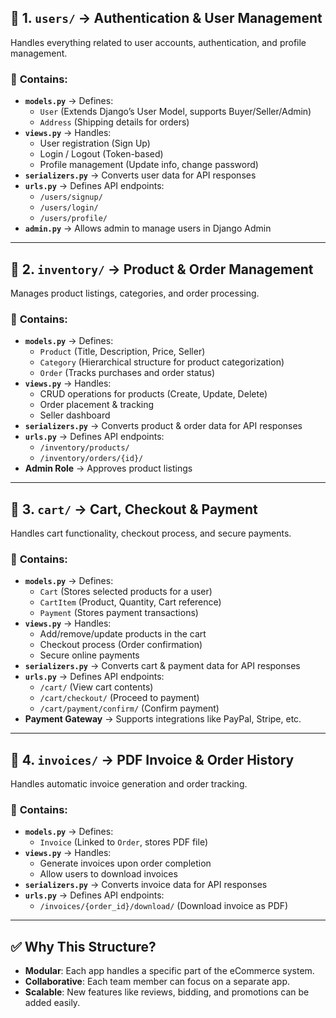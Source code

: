 ## 📌 **1. `users/` → Authentication & User Management**

Handles everything related to user accounts, authentication, and profile management.

### 📂 **Contains:**

- **`models.py`** → Defines:
  - `User` (Extends Django’s User Model, supports Buyer/Seller/Admin)
  - `Address` (Shipping details for orders)
- **`views.py`** → Handles:
  - User registration (Sign Up)
  - Login / Logout (Token-based)
  - Profile management (Update info, change password)
- **`serializers.py`** → Converts user data for API responses
- **`urls.py`** → Defines API endpoints:
  - `/users/signup/`
  - `/users/login/`
  - `/users/profile/`
- **`admin.py`** → Allows admin to manage users in Django Admin

---

## 📌 **2. `inventory/` → Product & Order Management**

Manages product listings, categories, and order processing.

### 📂 **Contains:**

- **`models.py`** → Defines:
  - `Product` (Title, Description, Price, Seller)
  - `Category` (Hierarchical structure for product categorization)
  - `Order` (Tracks purchases and order status)
- **`views.py`** → Handles:
  - CRUD operations for products (Create, Update, Delete)
  - Order placement & tracking
  - Seller dashboard
- **`serializers.py`** → Converts product & order data for API responses
- **`urls.py`** → Defines API endpoints:
  - `/inventory/products/`
  - `/inventory/orders/{id}/`
- **Admin Role** → Approves product listings

---

## 📌 **3. `cart/` → Cart, Checkout & Payment**

Handles cart functionality, checkout process, and secure payments.

### 📂 **Contains:**

- **`models.py`** → Defines:
  - `Cart` (Stores selected products for a user)
  - `CartItem` (Product, Quantity, Cart reference)
  - `Payment` (Stores payment transactions)
- **`views.py`** → Handles:
  - Add/remove/update products in the cart
  - Checkout process (Order confirmation)
  - Secure online payments
- **`serializers.py`** → Converts cart & payment data for API responses
- **`urls.py`** → Defines API endpoints:
  - `/cart/` (View cart contents)
  - `/cart/checkout/` (Proceed to payment)
  - `/cart/payment/confirm/` (Confirm payment)
- **Payment Gateway** → Supports integrations like PayPal, Stripe, etc.

---

## 📌 **4. `invoices/` → PDF Invoice & Order History**

Handles automatic invoice generation and order tracking.

### 📂 **Contains:**

- **`models.py`** → Defines:
  - `Invoice` (Linked to `Order`, stores PDF file)
- **`views.py`** → Handles:
  - Generate invoices upon order completion
  - Allow users to download invoices
- **`serializers.py`** → Converts invoice data for API responses
- **`urls.py`** → Defines API endpoints:
  - `/invoices/{order_id}/download/` (Download invoice as PDF)

---

## ✅ **Why This Structure?**

- **Modular**: Each app handles a specific part of the eCommerce system.
- **Collaborative**: Each team member can focus on a separate app.
- **Scalable**: New features like reviews, bidding, and promotions can be added easily.


